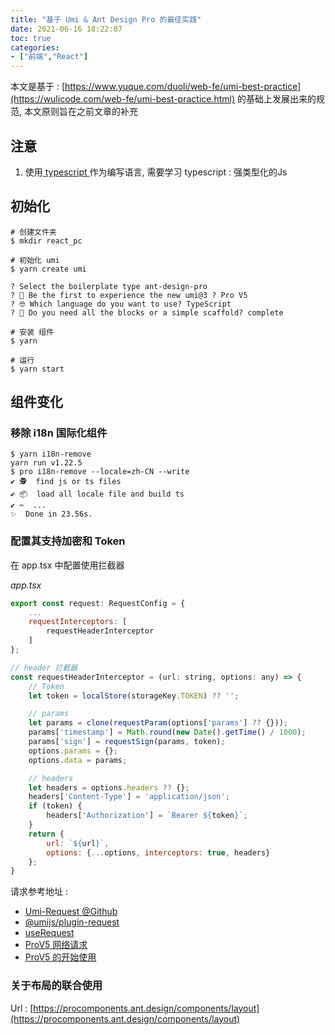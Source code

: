 ```yaml
---
title: "基于 Umi & Ant Design Pro 的最佳实践"
date: 2021-06-16 18:22:07
toc: true
categories:
- ["前端","React"]
---
```


本文是基于 : [https://www.yuque.com/duoli/web-fe/umi-best-practice](https://wulicode.com/web-fe/umi-best-practice.html) 的基础上发展出来的规范, 本文原则旨在之前文章的补充





## 注意

1. 使用[ typescript ](https://www.typescriptlang.org/)作为编写语言, 需要学习 typescript : 强类型化的Js

## 初始化

```shell
# 创建文件夹
$ mkdir react_pc

# 初始化 umi
$ yarn create umi

? Select the boilerplate type ant-design-pro
? 🧙 Be the first to experience the new umi@3 ? Pro V5
? 🤓 Which language do you want to use? TypeScript
? 🚀 Do you need all the blocks or a simple scaffold? complete

# 安装 组件
$ yarn

# 运行
$ yarn start 
```

## 组件变化

### 移除 i18n 国际化组件
```shell
$ yarn i18n-remove
yarn run v1.22.5
$ pro i18n-remove --locale=zh-CN --write
✔ 🕵️‍  find js or ts files
✔ 📦  load all locale file and build ts 
✔ ✂️  ...
✨  Done in 23.56s.
```

### 配置其支持加密和 Token
在 app.tsx 中配置使用拦截器

_app.tsx_
```javascript
export const request: RequestConfig = {
    ...
    requestInterceptors: [
        requestHeaderInterceptor
    ]
};

// header 拦截器
const requestHeaderInterceptor = (url: string, options: any) => {
    // Token
    let token = localStore(storageKey.TOKEN) ?? '';

    // params
    let params = clone(requestParam(options['params'] ?? {}));
    params['timestamp'] = Math.round(new Date().getTime() / 1000);
    params['sign'] = requestSign(params, token);
    options.params = {};
    options.data = params;

    // headers
    let headers = options.headers ?? {};
    headers['Content-Type'] = 'application/json';
    if (token) {
        headers['Authorization'] = `Bearer ${token}`;
    }
    return {
        url: `${url}`,
        options: {...options, interceptors: true, headers}
    };
}
```
请求参考地址 : 

- [Umi-Request @Github](https://github.com/umijs/umi-request/blob/master/README_zh-CN.md)
- [@umijs/plugin-request](https://umijs.org/zh-CN/plugins/plugin-request)
- [useRequest](https://hooks.umijs.org/zh-CN/hooks/async)
- [ProV5 网络请求](https://beta-pro.ant.design/docs/request-cn/)
- [ProV5 的开始使用](https://pro.ant.design/docs/getting-started-cn)

### 关于布局的联合使用
Url : [https://procomponents.ant.design/components/layout](https://procomponents.ant.design/components/layout)

